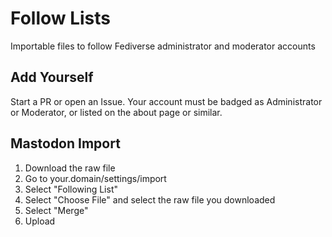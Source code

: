 # Follow Lists
Importable files to follow Fediverse administrator and moderator accounts

## Add Yourself
Start a PR or open an Issue. Your account must be badged as Administrator or Moderator, or listed on the about page or similar.

## Mastodon Import
1. Download the raw file
2. Go to your.domain/settings/import
3. Select "Following List"
4. Select "Choose File" and select the raw file you downloaded
5. Select "Merge"
6. Upload
